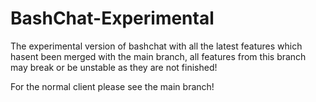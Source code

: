 # BashChat-Experimental
The experimental version of bashchat with all the latest features which hasent been merged with the main branch, all features from this branch may break or be unstable as they are not finished!

For the normal client please see the main branch!

